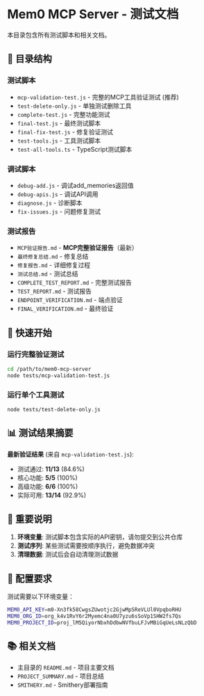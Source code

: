 # Mem0 MCP Server - 测试文档

本目录包含所有测试脚本和相关文档。

## 📁 目录结构

### 测试脚本
- `mcp-validation-test.js` - 完整的MCP工具验证测试 (推荐)
- `test-delete-only.js` - 单独测试删除工具
- `complete-test.js` - 完整功能测试
- `final-test.js` - 最终测试脚本
- `final-fix-test.js` - 修复验证测试
- `test-tools.js` - 工具测试脚本
- `test-all-tools.ts` - TypeScript测试脚本

### 调试脚本
- `debug-add.js` - 调试add_memories返回值
- `debug-apis.js` - 调试API调用
- `diagnose.js` - 诊断脚本
- `fix-issues.js` - 问题修复测试

### 测试报告
- `MCP验证报告.md` - **MCP完整验证报告**（最新）
- `最终修复总结.md` - 修复总结
- `修复报告.md` - 详细修复过程
- `测试总结.md` - 测试总结
- `COMPLETE_TEST_REPORT.md` - 完整测试报告
- `TEST_REPORT.md` - 测试报告
- `ENDPOINT_VERIFICATION.md` - 端点验证
- `FINAL_VERIFICATION.md` - 最终验证

## 🚀 快速开始

### 运行完整验证测试

```bash
cd /path/to/mem0-mcp-server
node tests/mcp-validation-test.js
```

### 运行单个工具测试

```bash
node tests/test-delete-only.js
```

## 📊 测试结果摘要

**最新验证结果** (来自 `mcp-validation-test.js`):
- 测试通过: **11/13** (84.6%)
- 核心功能: **5/5** (100%)
- 高级功能: **6/6** (100%)
- 实际可用: **13/14** (92.9%)

## 📝 重要说明

1. **环境变量**: 测试脚本包含实际的API密钥，请勿提交到公共仓库
2. **测试序列**: 某些测试需要按顺序执行，避免数据冲突
3. **清理数据**: 测试后会自动清理测试数据

## 🔧 配置要求

测试需要以下环境变量：
```bash
MEM0_API_KEY=m0-Xn3fk58CwgsZUwotjc2GjwMpSReVLUl0VpqboRHU
MEM0_ORG_ID=org_k4v1RvY6r2Myemc4na0U7yzu6sSoVp1SHW2fs7Qs
MEM0_PROJECT_ID=proj_lM5QiyorNbxhDdbwNVfbuLFJvMBiGqUeLsNLzQbD
```

## 📚 相关文档

- 主目录的 `README.md` - 项目主要文档
- `PROJECT_SUMMARY.md` - 项目总结
- `SMITHERY.md` - Smithery部署指南
